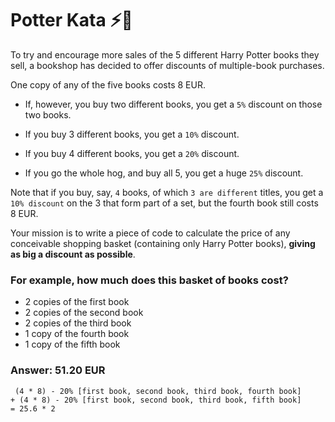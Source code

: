 # Potter Kata ⚡🧙

To try and encourage more sales of the 5 different Harry
Potter books they sell, a bookshop has decided to offer
discounts of multiple-book purchases.

One copy of any of the five books costs 8 EUR.

* If, however, you buy two different books, you get a ```5%```
discount on those two books.

* If you buy 3 different books, you get a ```10%``` discount.

* If you buy 4 different books, you get a ```20%``` discount.

* If you go the whole hog, and buy all 5, you get a huge ```25%```
discount.

Note that if you buy, say, ```4``` books, of which ```3 are different``` titles, you get a ```10% discount``` on the 3 that
form part of a set, but the fourth book still costs 8 EUR.

Your mission is to write a piece of code to calculate the
price of any conceivable shopping basket (containing only
Harry Potter books), **giving as big a discount as possible**.

### For example, how much does this basket of books cost?

- 2 copies of the first book
- 2 copies of the second book
- 2 copies of the third book
- 1 copy of the fourth book
- 1 copy of the fifth book

### Answer: 51.20 EUR

```
 (4 * 8) - 20% [first book, second book, third book, fourth book]
+ (4 * 8) - 20% [first book, second book, third book, fifth book]
= 25.6 * 2
```




